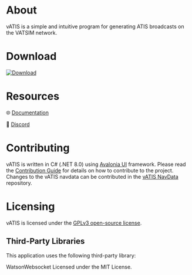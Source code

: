 # About
vATIS is a simple and intuitive program for generating ATIS broadcasts on the VATSIM network.

# Download
[![Download](https://img.shields.io/badge/Download-00489C?style=for-the-badge)][1]

[1]: https://vatis.app

# Resources
:globe_with_meridians: [Documentation](https://vatis.app)

:wave: [Discord](https://discord.gg/rTMZhjhu9Q)

# Contributing
vATIS is written in C# (.NET 8.0) using [Avalonia UI](https://github.com/avaloniaui/avalonia) framework. Please read the [Contribution Guide](CONTRIBUTING.md) for details on how to contribute to the project. Changes to the vATIS navdata can be contributed in the [vATIS NavData](https://github.com/vatis-project/navdata) repository.

# Licensing
vATIS is licensed under the [GPLv3 open-source license](LICENSE).

## Third-Party Libraries

This application uses the following third-party library:

WatsonWebsocket
Licensed under the MIT License.
